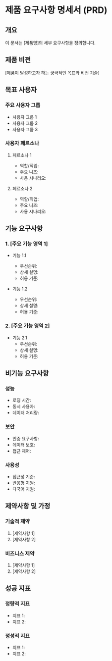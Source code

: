 # 제품 요구사항 명세서 (PRD)

## 개요

이 문서는 [제품명]의 세부 요구사항을 정의합니다.

## 제품 비전

[제품이 달성하고자 하는 궁극적인 목표와 비전 기술]

## 목표 사용자

### 주요 사용자 그룹
- 사용자 그룹 1
- 사용자 그룹 2
- 사용자 그룹 3

### 사용자 페르소나
1. 페르소나 1
   - 역할/직업:
   - 주요 니즈:
   - 사용 시나리오:

2. 페르소나 2
   - 역할/직업:
   - 주요 니즈:
   - 사용 시나리오:

## 기능 요구사항

### 1. [주요 기능 영역 1]
- 기능 1.1
  - 우선순위:
  - 상세 설명:
  - 허용 기준:

- 기능 1.2
  - 우선순위:
  - 상세 설명:
  - 허용 기준:

### 2. [주요 기능 영역 2]
- 기능 2.1
  - 우선순위:
  - 상세 설명:
  - 허용 기준:

## 비기능 요구사항

### 성능
- 로딩 시간:
- 동시 사용자:
- 데이터 처리량:

### 보안
- 인증 요구사항:
- 데이터 보호:
- 접근 제어:

### 사용성
- 접근성 기준:
- 반응형 지원:
- 다국어 지원:

## 제약사항 및 가정

### 기술적 제약
1. [제약사항 1]
2. [제약사항 2]

### 비즈니스 제약
1. [제약사항 1]
2. [제약사항 2]

## 성공 지표

### 정량적 지표
- 지표 1:
- 지표 2:

### 정성적 지표
- 지표 1:
- 지표 2: